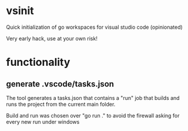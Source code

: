 # vsinit
Quick initialization of go workspaces for visual studio code (opinionated)

Very early hack, use at your own risk!

# functionality

## generate .vscode/tasks.json 
The tool generates a tasks.json that contains a "run" job that builds and runs the project from the current main folder.

Build and run was chosen over "go run ." to avoid the firewall asking for every new run under windows

